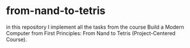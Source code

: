 # from-nand-to-tetris
in this repository I implement all the tasks from the course Build a Modern Computer from First Principles: From Nand to Tetris (Project-Centered Course).
